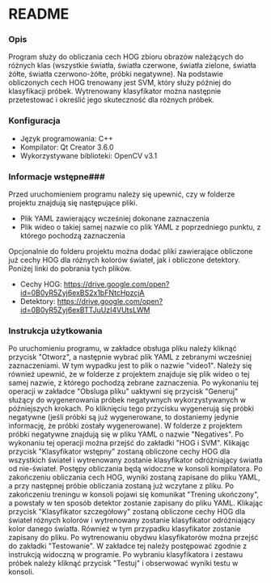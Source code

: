 # README #

### Opis ###

Program służy do obliczania cech HOG zbioru obrazów należących do różnych klas (wszystkie światła, światła czerwone, światła zielone, światła żółte, światła czerwono-żółte, próbki negatywne). Na podstawie obliczonych cech HOG trenowany jest SVM, który służy później do klasyfikacji próbek. Wytrenowany klasyfikator można następnie przetestować i określić jego skuteczność dla różnych próbek.

### Konfiguracja ###

* Język programowania: C++
* Kompilator: Qt Creator 3.6.0
* Wykorzystywane biblioteki: OpenCV v3.1

### Informacje wstępne###

Przed uruchomieniem programu należy się upewnić, czy w folderze projektu znajdują się następujące pliki.

* Plik YAML zawierający wcześniej dokonane zaznaczenia
* Plik wideo o takiej samej nazwie co plik YAML z poprzedniego punktu, z którego pochodzą zaznaczenia

Opcjonalnie do folderu projektu można dodać pliki zawierające obliczone już cechy HOG dla różnych kolorów świateł, jak i obliczone detektory. Poniżej linki do pobrania tych plików.

* Cechy HOG: https://drive.google.com/open?id=0B0yR5Zyj6exBS2x1bFNtcHpzcjA
* Detektory: https://drive.google.com/open?id=0B0yR5Zyj6exBTTJuUzI4VUtsLWM

### Instrukcja użytkowania ###

Po uruchomieniu programu, w zakładce obsługa pliku należy kliknąć przycisk "Otworz", a następnie wybrać plik YAML z zebranymi wcześniej zaznaczeniami. W tym wypadku jest to plik o nazwie "video1". Należy się również upewnić, że w folderze z projektem znajduje się plik wideo o tej samej nazwie, z którego pochodzą zebrane zaznaczenia. Po wykonaniu tej operacji w zakładce "Obsluga pliku" uaktywni się przycisk "Generuj" służący do wygenerowania próbek negatywnych wykorzystywanych w późniejszych krokach. Po kliknięciu tego przycisku wygenerują się próbki negatywne (jeśli próbki są już wygenerowane, to dostaniemy jedynie informację, że próbki zostały wygenerowane). W folderze z projektem próbki negatywne znajdują się w pliku YAML o nazwie "Negatives".
Po wykonaniu tej operacji można przejść do zakładki "HOG i SVM". Klikając przycisk "Klasyfikator wstępny" zostaną obliczone cechy HOG dla wszystkich świateł i wytrenowany zostanie klasyfikator odróżniający światła od nie-świateł. Postępy obliczania będą widoczne w konsoli kompilatora. Po zakończeniu obliczania cech HOG, wyniki zostaną zapisane do pliku YAML, a przy następnej próbie obliczania zostaną już wczytane z pliku. Po zakończeniu treningu w konsoli pojawi się komunikat "Trening ukończony", a powstały w ten sposób detektor zostanie zapisany do pliku YAML.
Klikając przycisk "Klasyfikator szczegółowy" zostaną obliczone cechy HOG dla świateł różnych kolorów i wytrenowany zostanie klasyfikator odróżniający kolor danego światła. Również w tym przypadku klasyfikator zostanie zapisany do pliku.
Po wytrenowaniu obydwu klasyfikatorów można przejść do zakładki "Testowanie". W zakładce tej należy postępować zgodnie z instrukcją widoczną w programie. Po wybraniu klasyfikatora i zestawu próbek należy kliknąć przycisk "Testuj" i obserwować wyniki testu w konsoli.
